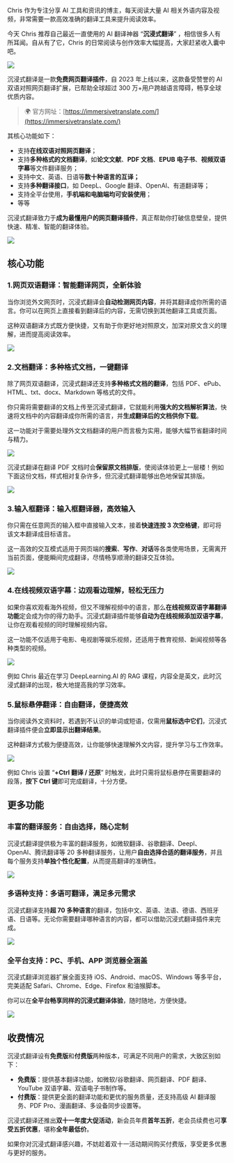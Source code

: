 Chris 作为专注分享 AI 工具和资讯的博主，每天阅读大量 AI 相关外语内容及视频，非常需要一款高效准确的翻译工具来提升阅读效率。

今天 Chris 推荐自己最近一直使用的 AI 翻译神器 “**沉浸式翻译**” ，相信很多人有所耳闻。自从有了它，Chris 的日常阅读与创作效率大幅提高，大家赶紧收入囊中吧。

![](https://cdn.nlark.com/yuque/0/2024/png/186051/1730902756579-35704401-44ce-4666-b9b9-f4ce6f680f8c.png)

沉浸式翻译是一款**免费网页翻译插件**，自 2023 年上线以来，这款备受赞誉的 AI 双语对照网页翻译扩展，已帮助全球超过 300 万+用户跨越语言障碍，畅享全球优质内容。

> 🌍 官方网址：[https://immersivetranslate.com/](https://immersivetranslate.com/)

其核心功能如下：

- 支持**在线双语对照网页翻译**；
- 支持**多种格式的文档翻译**，如**论文文献**、**PDF 文档**、**EPUB 电子书**、**视频双语字幕**等文件翻译服务；
- 支持中文、英语、日语等**数十种语言的互译；**
- 支持**多种翻译接口**，如 DeepL、Google 翻译、OpenAI、有道翻译等；
- 支持全平台使用，**手机端和电脑端均可安装使用**；
- 等等

沉浸式翻译致力于**成为最懂用户的网页翻译插件**，真正帮助你打破信息壁垒，提供快速、精准、智能的翻译体验。

![](https://cdn.nlark.com/yuque/0/2024/png/186051/1730851255716-c468cd61-c0dc-485c-a60f-68f3f8632472.png)

## 核心功能

### 1.网页双语翻译：智能翻译网页，全新体验

当你浏览外文网页时，沉浸式翻译会**自动检测网页内容**，并将其翻译成你所需的语言。你可以在网页上直接看到翻译后的内容，无需切换到其他翻译工具或页面。

这种双语翻译方式既方便快捷，又有助于你更好地对照原文，加深对原文含义的理解，进而提高阅读效率。

![](https://cdn.nlark.com/yuque/0/2024/png/186051/1730851662843-7a1cd690-a91a-4e05-8d66-bbe1a444b4d8.png)

### 2.文档翻译：多种格式文档，一键翻译

除了网页双语翻译，沉浸式翻译还支持**多种格式文档的翻译**，包括 PDF、ePub、HTML、txt、docx、Markdown 等格式的文件。

你只需将需要翻译的文档上传至沉浸式翻译，它就能利用**强大的文档解析算法**，快速将文档中的内容翻译成你所需的语言，并**生成翻译后的文档供你下载**。

这一功能对于需要处理外文文档翻译的用户而言极为实用，能够大幅节省翻译时间与精力。

![](https://cdn.nlark.com/yuque/0/2024/png/186051/1730852054440-2f4732c8-22b0-49e2-b58e-a384107a46d1.png)

沉浸式翻译在翻译 PDF 文档时会**保留原文档排版**，使阅读体验更上一层楼！例如下面这份文档，样式相对复杂许多，但沉浸式翻译能够出色地保留其排版。

![](https://cdn.nlark.com/yuque/0/2024/png/186051/1730852392454-331dc273-7663-4513-b2b2-264eaf6feb41.png)

### 3.输入框翻译：输入框翻译器，高效输入

你只需在任意网页的输入框中直接输入文本，接着**快速连按 3 次空格键**，即可将该文本翻译成目标语言。

这一高效的交互模式适用于网页端的**搜索**、**写作**、**对话**等各类使用场景，无需离开当前页面，便能瞬间完成翻译，尽情畅享顺滑的翻译交互体验。

![](https://cdn.nlark.com/yuque/0/2024/gif/186051/1730853175414-b756fca6-c753-43e3-8436-001cb039def7.gif)

### 4.在线视频双语字幕：边观看边理解，轻松无压力

如果你喜欢观看海外视频，但又不理解视频中的语言，那么**在线视频双语字幕翻译功能**定会成为你的得力助手。沉浸式翻译插件能够**自动为在线视频添加双语字幕**，让你在观看视频的同时理解视频内容。

这一功能不仅适用于电影、电视剧等娱乐视频，还适用于教育视频、新闻视频等各种类型的视频。

![](https://cdn.nlark.com/yuque/0/2024/png/186051/1730899243205-4daa45ac-6b37-4315-83c2-c1a04ee3043d.png)

例如 Chris 最近在学习 DeepLearning.AI 的 RAG 课程，内容全是英文，此时沉浸式翻译的出现，极大地提高我的学习效率。

### 5.鼠标悬停翻译：自由翻译，便捷高效

当你阅读外文资料时，若遇到不认识的单词或短语，仅需用**鼠标选中它们**，沉浸式翻译插件便会**立即显示出翻译结果**。

这种翻译方式极为便捷高效，让你能够快速理解外文内容，提升学习与工作效率。

![](https://cdn.nlark.com/yuque/0/2024/png/186051/1730899942728-b88dca8c-6dd0-4d8c-a23a-c5e0953ad1ae.png)

例如 Chris 设置 “**+Ctrl 翻译 / 还原**” 时触发，此时只需将鼠标悬停在需要翻译的段落，**按下 Ctrl 键**即可完成翻译，十分方便。

## 更多功能

### 丰富的翻译服务：自由选择，随心定制

沉浸式翻译提供极为丰富的翻译服务，如微软翻译、谷歌翻译、Deepl、OpenAI、腾讯翻译等 20 多种翻译服务，让用户**自由选择合适的翻译服务**，并且每个服务支持**单独个性化配置**，从而提高翻译的准确性。

![](https://cdn.nlark.com/yuque/0/2024/png/186051/1730900329576-8e16ca55-a24d-4b58-a282-9b2ca5647a7d.png)

### 多语种支持：多语可翻译，满足多元需求

沉浸式翻译支持**超 70 多种语言**的翻译，包括中文、英语、法语、德语、西班牙语、日语等。无论你需要翻译哪种语言的内容，都可以借助沉浸式翻译插件来完成。

![](https://cdn.nlark.com/yuque/0/2024/png/186051/1730900490407-1e65091c-ee7e-4098-81f6-9a472db1a04b.png)

### 全平台支持：PC、手机、APP 浏览器全涵盖

沉浸式翻译浏览器扩展全面支持 iOS、Android、macOS、Windows 等多平台，完美适配 Safari、Chrome、Edge、Firefox 和油猴脚本。

你可以在**全平台畅享同样的沉浸式翻译体验**，随时随地，方便快捷。

![](https://cdn.nlark.com/yuque/0/2024/png/186051/1730900963262-8c980b03-0c4d-4ebe-b3cd-0a306cb21f9b.png)

## 收费情况

沉浸式翻译设有**免费版**和**付费版**两种版本，可满足不同用户的需求，大致区别如下：

- **免费版**：提供基本翻译功能，如微软/谷歌翻译、网页翻译、PDF 翻译、YouTube 双语字幕、双语电子书制作等。
- **付费版**：提供更全面的翻译功能和更优的服务质量，还支持高级 AI 翻译服务、PDF Pro、漫画翻译、多设备同步设置等。

沉浸式翻译还推出**双十一年度大促活动**，新会员年费**首年五折**，老会员续费也可**享受五折优惠**，堪称**全年最低价**。

如果你对沉浸式翻译感兴趣，不妨趁着双十一活动期间购买付费版，享受更多优惠与更好的服务。

